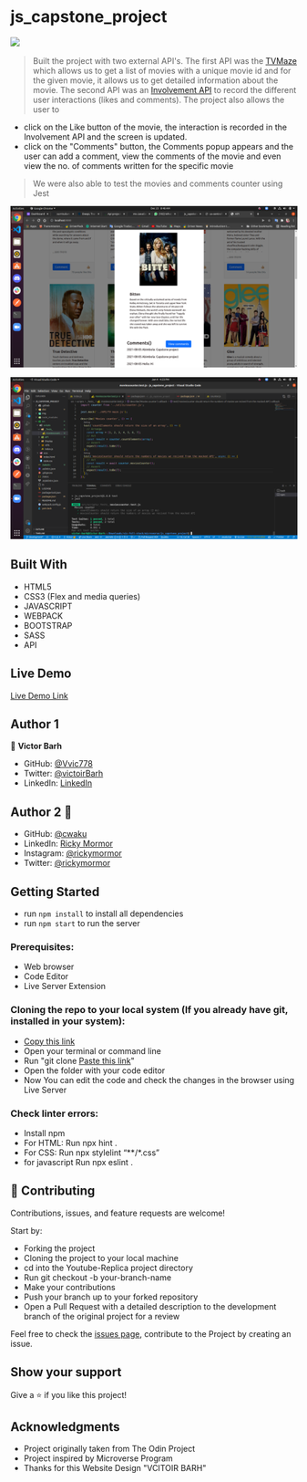 # js_capstone_project

![](https://img.shields.io/badge/Microverse-blueviolet)

> Built the project with two external API's. The first API was the [TVMaze](https://www.tvmaze.com/api) which allows us to get a list of movies with a unique movie id and for the given movie, it allows us to get detailed information about the movie. The second API was an [Involvement API](https://www.notion.so/Involvement-API-869e60b5ad104603aa6db59e08150270) to record the different user interactions (likes and comments).
> The project also allows the user to
- click on the Like button of the movie, the interaction is recorded in the Involvement API and the screen is updated.
- click on the "Comments" button, the Comments popup appears and the user can add a comment, view the comments of the movie and even view the no. of comments written for the specific movie
> We were also able to test the movies and comments counter using Jest
 
![](https://github.com/Buyaki01/js_capstone_project/blob/develop/img/screen2.png)

![](https://github.com/vic778/js_capstone_project/blob/MovieCounterJestTest/img/screen3.png)
## Built With

- HTML5
- CSS3 (Flex and media queries)
- JAVASCRIPT
- WEBPACK
- BOOTSTRAP
- SASS
- API
## Live Demo

[Live Demo Link](https://vic778.github.io/js_capstone_project/)

## Author 1

👤 **Victor Barh**

- GitHub: [@Vvic778](https://github.com/vic778)
- Twitter: [@victoirBarh](https://twitter.com/)
- LinkedIn: [LinkedIn](https://linkedin.com/in/victoir-barh)

## Author 2 👤 

- GitHub: [@cwaku](https://github.com/cwaku)
- LinkedIn: [Ricky Mormor](www.linkedin.com/in/ricky-mormor)
- Instagram: [@rickymormor](https://instagram.com/rickymormor)
- Twitter: [@rickymormor](https://twitter.com/rickymormor)

## Getting Started
- run `npm install` to install all dependencies
- run `npm start` to run the server

### Prerequisites:

- Web browser
- Code Editor
- Live Server Extension

### Cloning the repo to your local system (If you already have git, installed in your system):

- [Copy this link](https://github.com/vic778/js_capstone_project)
- Open your terminal or command line
- Run "git clone [Paste this link](https://github.com/vic778/js_capstone_project)"
- Open the folder with your code editor
- Now You can edit the code and check the changes in the browser using Live Server

### Check linter errors:

- Install npm
- For HTML: Run npx hint .
- For CSS: Run npx stylelint “**/*.css”
- for javascript Run npx eslint .

## 🤝 Contributing

Contributions, issues, and feature requests are welcome!

Start by:

- Forking the project
- Cloning the project to your local machine
- cd into the Youtube-Replica project directory
- Run git checkout -b your-branch-name
- Make your contributions
- Push your branch up to your forked repository
- Open a Pull Request with a detailed description to the development branch of the original project for a review

Feel free to check the [issues page](), contribute to the Project by creating an issue.


## Show your support

Give a ⭐️ if you like this project!

## Acknowledgments
- Project originally taken from The Odin Project
- Project inspired by Microverse Program
- Thanks for this Website Design "VCITOIR BARH"
